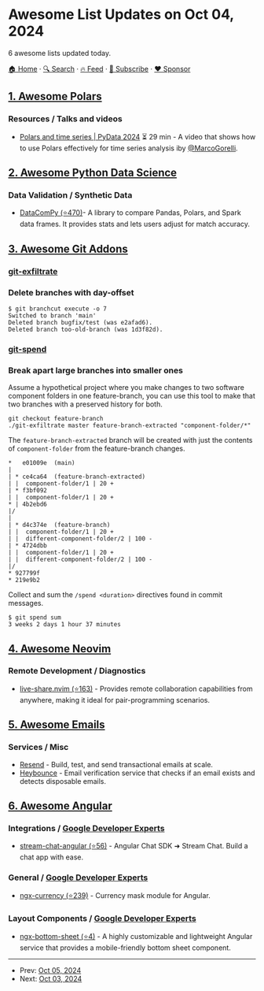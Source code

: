 # Awesome List Updates on Oct 04, 2024

6 awesome lists updated today.

[🏠 Home](/README.md) · [🔍 Search](https://www.trackawesomelist.com/search/) · [🔥 Feed](https://www.trackawesomelist.com/rss.xml) · [📮 Subscribe](https://trackawesomelist.us17.list-manage.com/subscribe?u=d2f0117aa829c83a63ec63c2f&id=36a103854c) · [❤️  Sponsor](https://github.com/sponsors/theowenyoung)



## [1. Awesome Polars](/content/ddotta/awesome-polars/README.md)

### Resources / Talks and videos

*   [Polars and time series | PyData 2024](https://www.youtube.com/watch?v=qz-zAHBz6Ks) ⏳ 29 min - A video that shows how to use Polars effectively for time series analysis iby [@MarcoGorelli](https://github.com/MarcoGorelli).

## [2. Awesome Python Data Science](/content/krzjoa/awesome-python-data-science/README.md)

### Data Validation / Synthetic Data

*   [DataComPy (⭐470)](https://github.com/capitalone/datacompy)- A library to compare Pandas, Polars, and Spark data frames. It provides stats and lets users adjust for match accuracy.

## [3. Awesome Git Addons](/content/stevemao/awesome-git-addons/README.md)

### [git-exfiltrate](https://github.com/Incognito/git-exfiltrator)

### Delete branches with day-offset

    $ git branchcut execute -o 7
    Switched to branch 'main'
    Deleted branch bugfix/test (was e2afad6).
    Deleted branch too-old-branch (was 1d3f82d).

### [git-spend](https://github.com/Goutte/git-spend)

### Break apart large branches into smaller ones

Assume a hypothetical project where you make changes to two software component
folders in one feature-branch, you can use this tool to make that two branches
with a preserved history for both.

    git checkout feature-branch
    ./git-exfiltrate master feature-branch-extracted "component-folder/*"

The `feature-branch-extracted` branch will be created with just the contents of
`component-folder` from the feature-branch changes.

    *   e01009e  (main)
    |
    | * ce4ca64  (feature-branch-extracted)
    | |  component-folder/1 | 20 +
    | * f3bf092
    | |  component-folder/1 | 20 +
    * | 4b2ebd6
    |/
    |
    | * d4c374e  (feature-branch)
    | |  component-folder/1 | 20 +
    | |  different-component-folder/2 | 100 -
    | * 4724dbb
    | |  component-folder/1 | 20 +
    | |  different-component-folder/2 | 100 -
    |/
    * 927799f
    * 219e9b2

Collect and sum the `/spend <duration>` directives found in commit messages.

    $ git spend sum
    3 weeks 2 days 1 hour 37 minutes

## [4. Awesome Neovim](/content/rockerBOO/awesome-neovim/README.md)

### Remote Development / Diagnostics

*   [live-share.nvim (⭐163)](https://github.com/azratul/live-share.nvim) - Provides remote collaboration capabilities from anywhere, making it ideal for pair-programming scenarios.

## [5. Awesome Emails](/content/jonathandion/awesome-emails/README.md)

### Services / Misc

*   [Resend](https://resend.com/) - Build, test, and send transactional emails at scale.
*   [Heybounce](https://www.heybounce.io) - Email verification service that checks if an email exists and detects disposable emails.

## [6. Awesome Angular](/content/PatrickJS/awesome-angular/README.md)

### Integrations / [Google Developer Experts](https://developers.google.com/experts/all/technology/web-technologies)

*   [stream-chat-angular (⭐56)](https://github.com/GetStream/stream-chat-angular) - Angular Chat SDK ➜ Stream Chat. Build a chat app with ease.

### General / [Google Developer Experts](https://developers.google.com/experts/all/technology/web-technologies)

*   [ngx-currency (⭐239)](https://github.com/nbfontana/ngx-currency) - Currency mask module for Angular.

### Layout Components / [Google Developer Experts](https://developers.google.com/experts/all/technology/web-technologies)

*   [ngx-bottom-sheet (⭐4)](https://github.com/ArslanAmeer/ngx-bottom-sheet) - A highly customizable and lightweight Angular service that provides a mobile-friendly bottom sheet component.

---

- Prev: [Oct 05, 2024](/content/2024/10/05/README.md)
- Next: [Oct 03, 2024](/content/2024/10/03/README.md)
